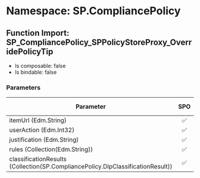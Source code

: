 # Namespace: SP.CompliancePolicy

## Function Import: SP_CompliancePolicy_SPPolicyStoreProxy_OverridePolicyTip

- Is composable: false
- Is bindable: false

### Parameters

Parameter | SPO | SP 2019 | SP 2016 | SP 2013
----------|:---:|:-------:|:-------:|:-------
itemUrl (Edm.String) | ✅ | ❌ | ❌ | ❌
userAction (Edm.Int32) | ✅ | ❌ | ❌ | ❌
justification (Edm.String) | ✅ | ❌ | ❌ | ❌
rules (Collection(Edm.String)) | ✅ | ❌ | ❌ | ❌
classificationResults (Collection(SP.CompliancePolicy.DlpClassificationResult)) | ✅ | ❌ | ❌ | ❌